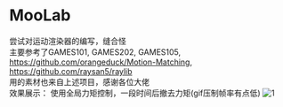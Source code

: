 # MooLab
尝试对运动渲染器的编写，缝合怪  
主要参考了GAMES101, GAMES202, GAMES105, https://github.com/orangeduck/Motion-Matching, https://github.com/raysan5/raylib  
用的素材也来自上述项目，感谢各位大佬  
效果展示：
使用全局力矩控制，一段时间后撤去力矩(gif压制帧率有点低)
![1](https://github.com/Sighnor/MooLab/assets/109077418/7d2fed0c-a555-40aa-8ca1-fa1b95a19b28)


